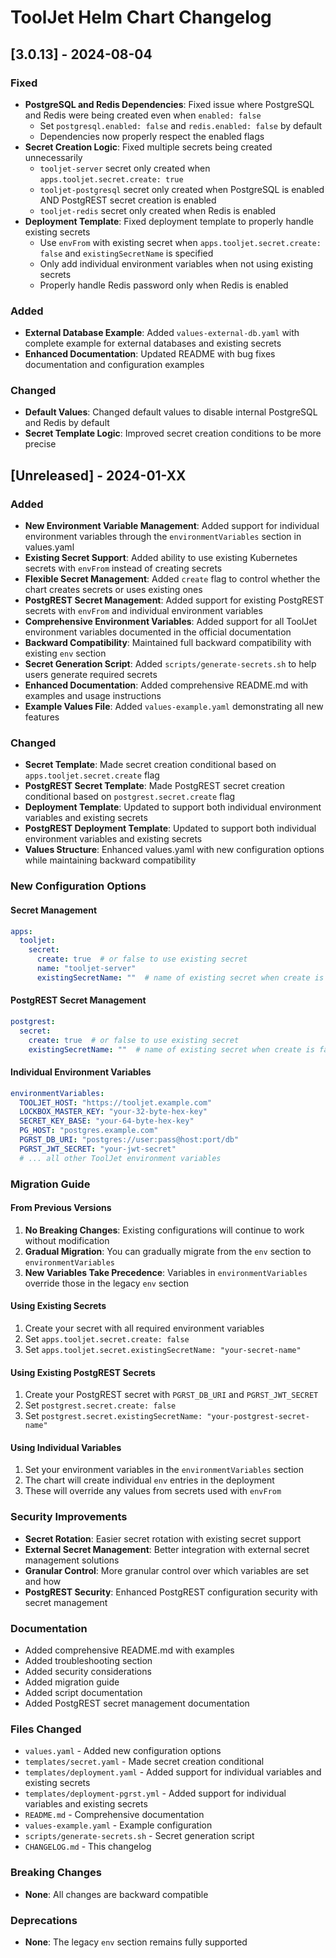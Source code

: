 # ToolJet Helm Chart Changelog

## [3.0.13] - 2024-08-04

### Fixed
- **PostgreSQL and Redis Dependencies**: Fixed issue where PostgreSQL and Redis were being created even when `enabled: false`
  - Set `postgresql.enabled: false` and `redis.enabled: false` by default
  - Dependencies now properly respect the enabled flags
- **Secret Creation Logic**: Fixed multiple secrets being created unnecessarily
  - `tooljet-server` secret only created when `apps.tooljet.secret.create: true`
  - `tooljet-postgresql` secret only created when PostgreSQL is enabled AND PostgREST secret creation is enabled
  - `tooljet-redis` secret only created when Redis is enabled
- **Deployment Template**: Fixed deployment template to properly handle existing secrets
  - Use `envFrom` with existing secret when `apps.tooljet.secret.create: false` and `existingSecretName` is specified
  - Only add individual environment variables when not using existing secrets
  - Properly handle Redis password only when Redis is enabled

### Added
- **External Database Example**: Added `values-external-db.yaml` with complete example for external databases and existing secrets
- **Enhanced Documentation**: Updated README with bug fixes documentation and configuration examples

### Changed
- **Default Values**: Changed default values to disable internal PostgreSQL and Redis by default
- **Secret Template Logic**: Improved secret creation conditions to be more precise

## [Unreleased] - 2024-01-XX

### Added
- **New Environment Variable Management**: Added support for individual environment variables through the `environmentVariables` section in values.yaml
- **Existing Secret Support**: Added ability to use existing Kubernetes secrets with `envFrom` instead of creating secrets
- **Flexible Secret Management**: Added `create` flag to control whether the chart creates secrets or uses existing ones
- **PostgREST Secret Management**: Added support for existing PostgREST secrets with `envFrom` and individual environment variables
- **Comprehensive Environment Variables**: Added support for all ToolJet environment variables documented in the official documentation
- **Backward Compatibility**: Maintained full backward compatibility with existing `env` section
- **Secret Generation Script**: Added `scripts/generate-secrets.sh` to help users generate required secrets
- **Enhanced Documentation**: Added comprehensive README.md with examples and usage instructions
- **Example Values File**: Added `values-example.yaml` demonstrating all new features

### Changed
- **Secret Template**: Made secret creation conditional based on `apps.tooljet.secret.create` flag
- **PostgREST Secret Template**: Made PostgREST secret creation conditional based on `postgrest.secret.create` flag
- **Deployment Template**: Updated to support both individual environment variables and existing secrets
- **PostgREST Deployment Template**: Updated to support both individual environment variables and existing secrets
- **Values Structure**: Enhanced values.yaml with new configuration options while maintaining backward compatibility

### New Configuration Options

#### Secret Management
```yaml
apps:
  tooljet:
    secret:
      create: true  # or false to use existing secret
      name: "tooljet-server"
      existingSecretName: ""  # name of existing secret when create is false
```

#### PostgREST Secret Management
```yaml
postgrest:
  secret:
    create: true  # or false to use existing secret
    existingSecretName: ""  # name of existing secret when create is false
```

#### Individual Environment Variables
```yaml
environmentVariables:
  TOOLJET_HOST: "https://tooljet.example.com"
  LOCKBOX_MASTER_KEY: "your-32-byte-hex-key"
  SECRET_KEY_BASE: "your-64-byte-hex-key"
  PG_HOST: "postgres.example.com"
  PGRST_DB_URI: "postgres://user:pass@host:port/db"
  PGRST_JWT_SECRET: "your-jwt-secret"
  # ... all other ToolJet environment variables
```

### Migration Guide

#### From Previous Versions
1. **No Breaking Changes**: Existing configurations will continue to work without modification
2. **Gradual Migration**: You can gradually migrate from the `env` section to `environmentVariables`
3. **New Variables Take Precedence**: Variables in `environmentVariables` override those in the legacy `env` section

#### Using Existing Secrets
1. Create your secret with all required environment variables
2. Set `apps.tooljet.secret.create: false`
3. Set `apps.tooljet.secret.existingSecretName: "your-secret-name"`

#### Using Existing PostgREST Secrets
1. Create your PostgREST secret with `PGRST_DB_URI` and `PGRST_JWT_SECRET`
2. Set `postgrest.secret.create: false`
3. Set `postgrest.secret.existingSecretName: "your-postgrest-secret-name"`

#### Using Individual Variables
1. Set your environment variables in the `environmentVariables` section
2. The chart will create individual `env` entries in the deployment
3. These will override any values from secrets used with `envFrom`

### Security Improvements
- **Secret Rotation**: Easier secret rotation with existing secret support
- **External Secret Management**: Better integration with external secret management solutions
- **Granular Control**: More granular control over which variables are set and how
- **PostgREST Security**: Enhanced PostgREST configuration security with secret management

### Documentation
- Added comprehensive README.md with examples
- Added troubleshooting section
- Added security considerations
- Added migration guide
- Added script documentation
- Added PostgREST secret management documentation

### Files Changed
- `values.yaml` - Added new configuration options
- `templates/secret.yaml` - Made secret creation conditional
- `templates/deployment.yaml` - Added support for individual variables and existing secrets
- `templates/deployment-pgrst.yml` - Added support for individual variables and existing secrets
- `README.md` - Comprehensive documentation
- `values-example.yaml` - Example configuration
- `scripts/generate-secrets.sh` - Secret generation script
- `CHANGELOG.md` - This changelog

### Breaking Changes
- **None**: All changes are backward compatible

### Deprecations
- **None**: The legacy `env` section remains fully supported 